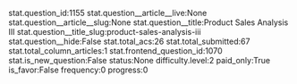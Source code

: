 stat.question_id:1155
stat.question__article__live:None
stat.question__article__slug:None
stat.question__title:Product Sales Analysis III
stat.question__title_slug:product-sales-analysis-iii
stat.question__hide:False
stat.total_acs:26
stat.total_submitted:67
stat.total_column_articles:1
stat.frontend_question_id:1070
stat.is_new_question:False
status:None
difficulty.level:2
paid_only:True
is_favor:False
frequency:0
progress:0

